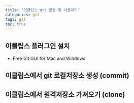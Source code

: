 ```yaml
---
title: "이클립스 git 연동 및 사용하기"
categories: git
tags: git
toc: true
---
```

## 이클립스 플러그인 설치
- Free Git GUI for Mac and Windows

## 이클립스에서 git 로컬저장소 생성 (commit)

## 이클립스에서 원격저장소 가져오기 (clone)